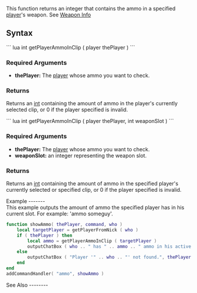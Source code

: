 This function returns an integer that contains the ammo in a specified [player](/docs/player.md "wikilink")'s weapon. See [Weapon Info](/docs/weapon.md "wikilink")

Syntax
------

<section name="Server" class="server" show="true">
``` lua
int getPlayerAmmoInClip ( player thePlayer )
```

### Required Arguments

-   **thePlayer:** The [player](/docs/player.md "wikilink") whose ammo you want to check.

### Returns

Returns an [int](/docs/int.md "wikilink") containing the amount of ammo in the player's currently selected clip, or 0 if the player specified is invalid.

</section>
<section name="Client" class="client" show="true">
``` lua
int getPlayerAmmoInClip ( player thePlayer, int weaponSlot )
```

### Required Arguments

-   **thePlayer:** The [player](/docs/player.md "wikilink") whose ammo you want to check.
-   **weaponSlot:** an integer representing the weapon slot.

### Returns

Returns an [int](/docs/int.md "wikilink") containing the amount of ammo in the specified player's currently selected or specified clip, or 0 if the player specified is invalid.

</section>
Example
-------

<section name="Server" class="server" show="true">
This example outputs the amount of ammo the specified player has in his current slot. For example: 'ammo someguy'.

``` lua
function showAmmo( thePlayer, command, who )
    local targetPlayer = getPlayerFromNick ( who )
    if ( thePlayer ) then
        local ammo = getPlayerAmmoInClip ( targetPlayer )
        outputChatBox ( who .. " has " .. ammo .. " ammo in his active clip", thePlayer )
    else
        outputChatBox ( "Player '" .. who .. "' not found.", thePlayer )
    end
end
addCommandHandler( "ammo", showAmmo )
```

</section>
See Also
--------

